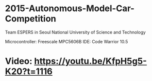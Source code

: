 # 2015-Autonomous-Model-Car-Competition

Team ESPERS in Seoul National University of Science and Technology  

Microcontroller: Freescale MPC5606B
IDE: Code Warrior 10.5
# Video: https://youtu.be/KfpH5g5-K20?t=1116

